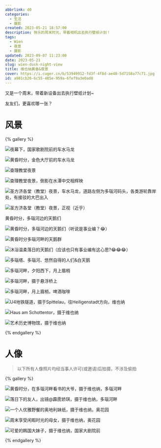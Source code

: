 ```yaml
---
abbrlink: d0
categories:
  - 生活
  - 摄影
created: 2023-05-21 18:57:00
description: 快乐的周末时光，带着相机出去执行壁纸计划！
tags:
  - Wien
  - 夜景
  - 摄影
updated: 2023-09-07 11:23:00
date: 2023-05-21
slug: wien-dusk-night-view
title: 维也纳黄昏&夜景
cover: https://i.cuger.cn/b/53949912-fd3f-4f8d-ae40-5d7158a77c71.jpg
id: a981cb26-6c55-485e-959a-6fef9a3e0ad8
---
```


又是一个周末，带着新设备出去执行壁纸计划~

友友们，更喜欢哪一张？

# 风景

{% gallery %}

![夜幕下，国家歌剧院前的车水马龙](https://i.cuger.cn/b/70a623e7-9621-4fe2-af3c-069ede6c651e.jpg)

![黄昏时分，金色大厅前的车水马龙](https://i.cuger.cn/b/63985a23-ce70-46a0-9893-c245b9b1d4b7.jpg)

![查理教堂夜景](https://i.cuger.cn/b/c59dd4c5-3840-48d8-ad7f-0c29e33f13ae.jpg)

![查理教堂夜景，倒影在水潭中交相辉映](https://i.cuger.cn/b/67f6ebc4-5f4f-477b-8076-5ca7e92082b1.jpg)

![圣方济各堂（教堂）夜景，车水马龙，道路左侧为多瑙河码头，各类游轮靠岸处，有接驳的大巴出入](https://i.cuger.cn/b/c48a35ab-520b-4a27-8cff-14726d6fa4bc.jpg)

![圣方济各堂（教堂）夜景，正视（近乎）](https://i.cuger.cn/b/ac8a87b6-29ac-424e-a767-cd3814310532.jpg)

黄昏时分，多瑙河边的天鹅们

![黄昏时分，多瑙河边的天鹅们（听说是事业编？😂）](https://i.cuger.cn/b/29cf53a3-6aff-45bb-a80c-b056db9ab72f.jpg)

![黄昏时分多瑙河畔的天鹅群](https://i.cuger.cn/b/7357180d-1b94-4775-9ac6-6ac3037d105c.jpg)

![沐浴温柔落日的天鹅们（应该也只有事业编有这心思?😂😂😂）](https://i.cuger.cn/b/9cc40b58-8b31-4cc4-9973-6a98b3609340.jpg)

![多瑙塔、多瑙河、悠然自得的人们&白天鹅](https://i.cuger.cn/b/a383cec8-faaa-4b6c-b66f-84c502158b77.jpg)

![多瑙河畔，夕阳西下，月上眉梢](https://i.cuger.cn/b/63da67a9-c9dc-48cd-afcd-79a81cb63727.jpg)

![多瑙河畔，摄于悬浮桥上](https://i.cuger.cn/b/3685b6a2-34da-49b3-8dd3-5b69dd63c528.jpg)

![多瑙河畔，月上眉梢，啤酒咖啡](https://i.cuger.cn/b/84eb589a-4613-41b9-a697-30dd4005369e.jpg)

![U4地铁隧道，摄于Spittelau，往Heiligenstadt方向，维也纳](https://i.cuger.cn/b/6d9dbb95-2d54-4b2c-9105-17f238f4e115.jpg)

![Haus am Schottentor，摄于维也纳](https://i.cuger.cn/b/4e151032-33cb-41fb-9c2a-d6d48dba362c.jpg)

![艺术历史博物馆，摄于维也纳](https://i.cuger.cn/b/d2263ef7-e971-47d4-93fd-cc8f431be884.jpg)

{% endgallery %}

# 人像

> 以下所有人像照片均经当事人许可(或邀请)后拍摄，不涉及偷拍

{% gallery %}

![黄昏时分，在多瑙河畔看书的大爷，摄于维也纳，多瑙河畔](https://i.cuger.cn/b/9095734e-c1fd-47f5-908e-a72994cea03c.jpg)

![落日下的友人，出镜@霹雳娇琪，摄于维也纳，多瑙河畔](https://i.cuger.cn/b/51be67c5-4fe0-4587-ac43-c48341b2e60f.jpg)

![一个人优雅野餐的奥地利妹纸，摄于维也纳，奥花园](https://i.cuger.cn/b/72108e1c-a014-4cf0-86cb-749497ad7a48.jpg)

![周末享受闲暇时光的母女，摄于维也纳，奥花园](https://i.cuger.cn/b/60b8c2d8-dcac-4a98-986b-4e44159faad8.jpg)

![可爱的韩国大妹子，摄于维也纳，国家大剧院前](https://i.cuger.cn/b/4cf80e2b-dec5-4d5a-b93e-769d896a8e6c.jpg)

{% endgallery %}
